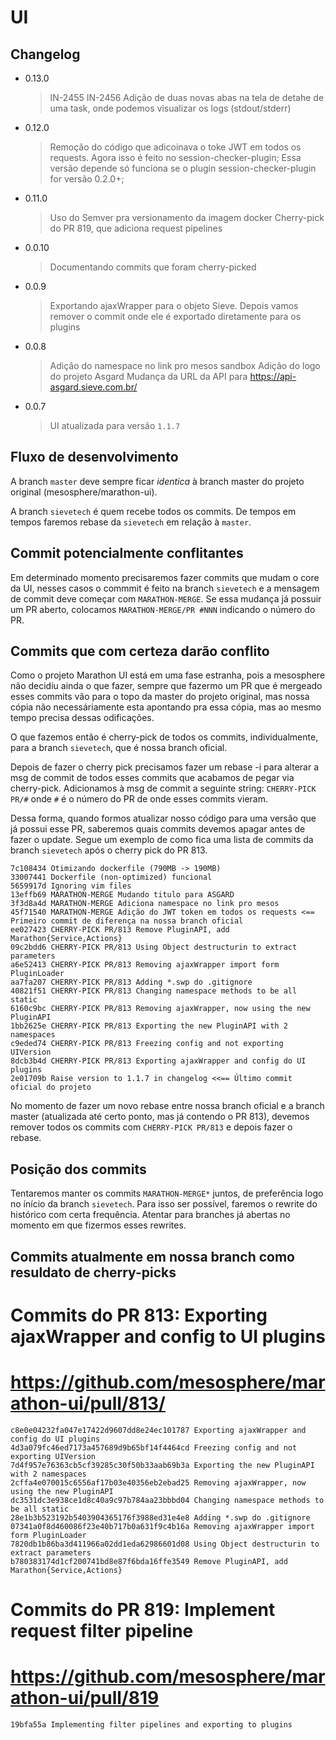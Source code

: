 # UI


## Changelog

 * 0.13.0
   > IN-2455 IN-2456 Adição de duas novas abas na tela de detahe de uma task, onde podemos visualizar os logs (stdout/stderr)

 * 0.12.0
   > Remoção do código que adicoinava o toke JWT em todos os requests. Agora isso é feito no session-checker-plugin;
   > Essa versão depende só funciona se o plugin session-checker-plugin for versão 0.2.0+;

 * 0.11.0
   > Uso do Semver pra versionamento da imagem docker
   > Cherry-pick do PR 819, que adiciona request pipelines
 * 0.0.10
   > Documentando commits que foram cherry-picked
 * 0.0.9
   > Exportando ajaxWrapper para o objeto Sieve. Depois vamos remover o commit onde ele é exportado diretamente para os plugins
 * 0.0.8
   > Adição do namespace no link pro mesos sandbox
   > Adição do logo do projeto Asgard
   > Mudança da URL da API para https://api-asgard.sieve.com.br/
 * 0.0.7
   > UI atualizada para versão `1.1.7`


## Fluxo de desenvolvimento

A branch `master` deve sempre ficar *identica* à branch master do projeto original (mesosphere/marathon-ui).

A branch `sievetech` é quem recebe todos os commits. De tempos em tempos faremos rebase da `sievetech` em relação à `master`.

## Commit potencialmente conflitantes

Em determinado momento precisaremos fazer commits que mudam o core da UI, nesses casos o commmit é feito na branch `sievetech` e a mensagem
de commit deve começar com `MARATHON-MERGE`. Se essa mudança já possuir um PR aberto, colocamos `MARATHON-MERGE/PR #NNN` indicando o número do PR.

## Commits que com certeza darão conflito

Como o projeto Marathon UI está em uma fase estranha, pois a mesosphere não decidiu ainda o que fazer, sempre que fazermo um PR que é mergeado
esses commits vão para o topo da master do projeto original, mas nossa cópia não necessáriamente esta apontando pra essa cópia, mas ao mesmo tempo
precisa dessas odificações.

O que fazemos então é cherry-pick de todos os commits, individualmente, para a branch `sievetech`, que é nossa branch oficial.

Depois de fazer o cherry pick precisamos fazer um rebase -i para alterar a msg de commit de todos esses commits que acabamos de pegar via cherry-pick. Adicionamos
à msg de commit a seguinte string: `CHERRY-PICK PR/#` onde `#` é o número do PR de onde esses commits vieram.

Dessa forma, quando formos atualizar nosso código para uma versão que já possui esse PR, saberemos quais commits devemos apagar antes de fazer o update. Segue um exemplo
de como fica uma lista de commits da branch `sievetech` após o cherry pick do PR 813.

```
7c108434 Otimizando dockerfile (790MB -> 190MB)
33007441 Dockerfile (non-optimized) funcional
5659917d Ignoring vim files
13effb69 MARATHON-MERGE Mudando titulo para ASGARD
3f3d8a4d MARATHON-MERGE Adiciona namespace no link pro mesos
45f71540 MARATHON-MERGE Adição do JWT token em todos os requests <== Primeiro commit de diferença na nossa branch oficial
ee027423 CHERRY-PICK PR/813 Remove PluginAPI, add Marathon{Service,Actions}
09c2bdd6 CHERRY-PICK PR/813 Using Object destructurin to extract parameters
a6e52413 CHERRY-PICK PR/813 Removing ajaxWrapper import form PluginLoader
aa7fa207 CHERRY-PICK PR/813 Adding *.swp do .gitignore
40821f51 CHERRY-PICK PR/813 Changing namespace methods to be all static
6160c9bc CHERRY-PICK PR/813 Removing ajaxWrapper, now using the new PluginAPI
1bb2625e CHERRY-PICK PR/813 Exporting the new PluginAPI with 2 namespaces
c9eded74 CHERRY-PICK PR/813 Freezing config and not exporting UIVersion
8dcb3b4d CHERRY-PICK PR/813 Exporting ajaxWrapper and config do UI plugins
2e01709b Raise version to 1.1.7 in changelog <<== Último commit oficial do projeto
```

No momento de fazer um novo rebase entre nossa branch oficial e a branch master (atualizada até certo ponto, mas já contendo o PR 813), devemos remover todos os
commits com `CHERRY-PICK PR/813` e depois fazer o rebase.

## Posição dos commits

Tentaremos manter os commits `MARATHON-MERGE*` juntos, de preferência logo no ínício da branch `sievetech`. Para isso ser possível, faremos 
o rewrite do histórico com certa frequência. Atentar para branches já abertas no momento em que fizermos esses rewrites.


## Commits atualmente em nossa branch como resuldato de cherry-picks


# Commits do PR 813: Exporting ajaxWrapper and config to UI plugins
# https://github.com/mesosphere/marathon-ui/pull/813/
```
c8e0e04232fa047e17422d9607dd8e24ec101787 Exporting ajaxWrapper and config do UI plugins
4d3a079fc46ed7173a457689d9b65bf14f4464cd Freezing config and not exporting UIVersion
7d4f957e76363cb5cf39285c30f50b33aab69b3a Exporting the new PluginAPI with 2 namespaces
2cffa4e070015c6556af17b03e40356eb2ebad25 Removing ajaxWrapper, now using the new PluginAPI
dc3531dc3e938ce1d8c40a9c97b784aa23bbbd04 Changing namespace methods to be all static
28e1b3b523192b5403904365176f3988ed31e4e8 Adding *.swp do .gitignore
07341a0f8d460086f23e40b717b0a631f9c4b16a Removing ajaxWrapper import form PluginLoader
7820db1b86ba3d411966a02dd1eda62986601d08 Using Object destructurin to extract parameters
b780383174d1cf200741bd8e87f6bda16ffe3549 Remove PluginAPI, add Marathon{Service,Actions}
```

# Commits do PR 819: Implement request filter pipeline
# https://github.com/mesosphere/marathon-ui/pull/819
```
19bfa55a Implementing filter pipelines and exporting to plugins
```
